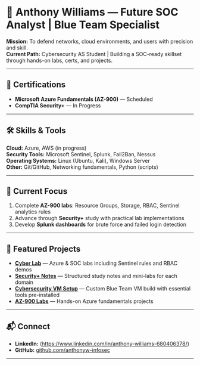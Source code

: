 # 🔐 Anthony Williams — Future SOC Analyst | Blue Team Specialist

**Mission:** To defend networks, cloud environments, and users with precision and skill.  
**Current Path:** Cybersecurity AS Student | Building a SOC-ready skillset through hands-on labs, certs, and projects.

---

## 📜 Certifications
- **Microsoft Azure Fundamentals (AZ-900)** — Scheduled
- **CompTIA Security+** — In Progress

---

## 🛠 Skills & Tools
**Cloud:** Azure, AWS (in progress)  
**Security Tools:** Microsoft Sentinel, Splunk, Fail2Ban, Nessus  
**Operating Systems:** Linux (Ubuntu, Kali), Windows Server  
**Other:** Git/GitHub, Networking fundamentals, Python (scripts)

---

## 🚀 Current Focus
1. Complete **AZ-900 labs**: Resource Groups, Storage, RBAC, Sentinel analytics rules  
2. Advance through **Security+** study with practical lab implementations  
3. Develop **Splunk dashboards** for brute force and failed login detection

---

## 📂 Featured Projects
- [**Cyber Lab**](https://github.com/anthonyw-infosec/cyber-lab) — Azure & SOC labs including Sentinel rules and RBAC demos  
- [**Security+ Notes**](https://github.com/anthonyw-infosec/securityplus-notes) — Structured study notes and mini-labs for each domain  
- [**Cybersecurity VM Setup**](https://github.com/anthonyw-infosec/cybersecurity-vm-setup) — Custom Blue Team VM build with essential tools pre-installed   
- [**AZ-900 Labs**](https://github.com/anthonyw-infosec/az-900-labs) — Hands-on Azure fundamentals projects

---

## 📬 Connect
- **LinkedIn:** (https://www.linkedin.com/in/anthony-williams-680406378/)  
- **GitHub:** [github.com/anthonyw-infosec](https://github.com/anthonyw-infosec)

---
